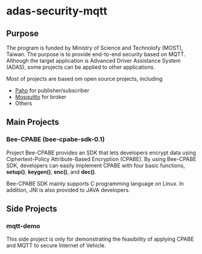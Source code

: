 # adas-security-mqtt
## Purpose
The program is funded by Ministry of Science and Technolofy (MOST), Taiwan. The purpose is to provide end-to-end security based on MQTT. Although the target application is Advanced Driver Assistance System (ADAS), some projects can be applied to other applications.

Most of projects are based om open source projects, including
* [Paho](http://www.eclipse.org/paho/) for publisher/subscriber
* [Mosquitto](https://mosquitto.org/) for broker
* Others

## Main Projects
### Bee-CPABE (bee-cpabe-sdk-0.1)
Project Bee-CPABE provides an SDK that lets developers encrypt data using Ciphertext-Policy Attribute-Based Encryption (CPABE). By using Bee-CPABE SDK, developers can easily implement CPABE with four basic functions, **setup()**, **keygen()**, **enc()**, and **dec()**. 

Bee-CPABE SDK mainly supports C programming language on Linux. In addition, JNI is also provided to JAVA developers.

## Side Projects
### mqtt-demo
This side project is only for demonstrating the feasibility of applying CPABE and MQTT to secure Internet of Vehicle.
